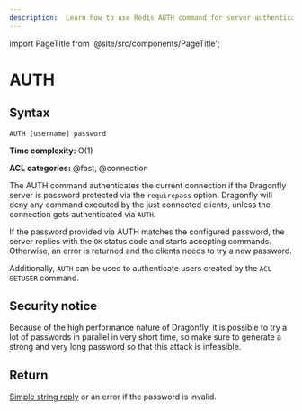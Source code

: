 ```yaml
---
description:  Learn how to use Redis AUTH command for server authentication.
---
```


import PageTitle from '@site/src/components/PageTitle';

# AUTH

<PageTitle title="Redis AUTH Command (Documentation) | Dragonfly" />

## Syntax

    AUTH [username] password

**Time complexity:** O(1)

**ACL categories:** @fast, @connection

The AUTH command authenticates the current connection if the Dragonfly server is password protected via the `requirepass` option. Dragonfly will deny any command executed by the just
connected clients, unless the connection gets authenticated via `AUTH`.

If the password provided via AUTH matches the configured password, the server replies with the `OK` status code and starts accepting commands. Otherwise, an error is returned and the clients needs to try a new password.

Additionally, `AUTH` can be used to authenticate users created by the `ACL SETUSER` command.

## Security notice

Because of the high performance nature of Dragonfly, it is possible to try
a lot of passwords in parallel in very short time, so make sure to generate a
strong and very long password so that this attack is infeasible.

## Return

[Simple string reply](https://redis.io/docs/reference/protocol-spec/#simple-strings) or an error if the password is invalid.
